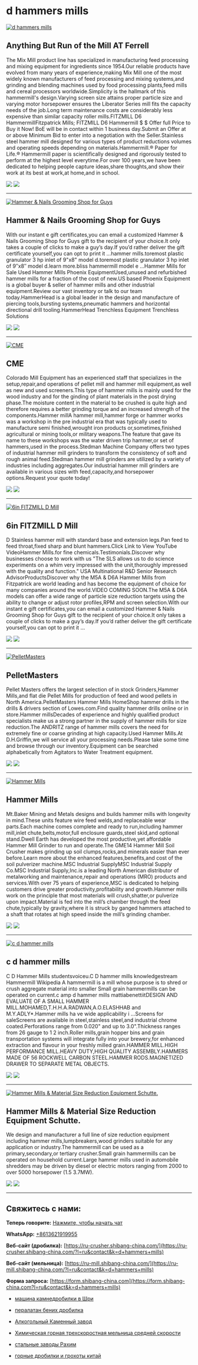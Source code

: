 # d hammers mills

<a href="https://swt.shibang-china.com/?l=ru&img&k=d+hammers+mills" target="_blank">![d hammers mills](http://static.shibang-china.com/all-800x300/409.jpg)</a>

## Anything But Run of the Mill AT Ferrell
The Mix Mill product line has specialized in manufacturing feed processing and mixing equipment for ingredients since 1954.Our reliable products have evolved from many years of experience,making Mix Mill one of the most widely known manufacturers of feed processing and mixing systems,and grinding and blending machines used by food processing plants,feed mills and cereal processors worldwide.Simplicity is the hallmark of this hammermill's design.Varying screen size attains proper particle size and varying motor horsepower ensures the Liberator Series mill fits the capacity needs of the job.Long term maintenance costs are considerably less expensive than similar capacity roller mills.FITZMILL D6 HammermillFitzpatrick Mills; FITZMILL D6 Hammermill $ $ Offer full Price to Buy it Now! BoE will be in contact within 1 business day.Submit an Offer at or above Minimum Bid to enter into a negotiation with the Seller.Stainless steel hammer mill designed for various types of product reductions volumes and operating speeds depending on materials.Hammermill.&#174; Paper for Life.&#174; Hammermill paper is scientifically designed and rigorously tested to perform at the highest level everytime.For over 100 years,we have been dedicated to helping people capture ideas,share thoughts,and show their work at its best at work,at home,and in school.


<a href="https://whatsapp.shibangsoft.com/WhatsApp.php" target="_blank" title="WhatsApp">![](http://static.shibang-china.com/icon/whatsapp.png)</a> <a href="https://swt.shibang-china.com/?l=ru&icon&k=d+hammers+mills" target="_blank">![](http://static.shibang-china.com/icon/chat-ru.png)</a>

---

<a href="https://swt.shibang-china.com/?l=ru&img&k=d+hammers+mills" target="_blank">![Hammer &amp; Nails Grooming Shop for Guys](http://static.shibang-china.com/all-800x300/120.jpg)</a>

## Hammer &amp; Nails Grooming Shop for Guys
With our instant e gift certificates,you can email a customized Hammer &amp; Nails Grooming Shop for Guys gift to the recipient of your choice.It only takes a couple of clicks to make a guy’s day.If you’d rather deliver the gift certificate yourself,you can opt to print it …hammer mills.toremost plastic granulator 3 hp inlet of 9&quot;x8&quot; model d.toremost plastic granulator 3 hp inlet of 9″x8″ model d.learn more.bliss hammermill model e …Hammer Mills for Sale Used Hammer Mills Phoenix EquipmentUsed,unused and refurbished hammer mills for a fraction of the cost of new.US based Phoenix Equipment is a global buyer &amp; seller of hammer mills and other industrial equipment.Review our vast inventory or talk to our team today.HammerHead is a global leader in the design and manufacture of piercing tools,bursting systems,pneumatic hammers and horizontal directional drill tooling.HammerHead Trenchless Equipment Trenchless Solutions


<a href="https://whatsapp.shibangsoft.com/WhatsApp.php" target="_blank" title="WhatsApp">![](http://static.shibang-china.com/icon/whatsapp.png)</a> <a href="https://swt.shibang-china.com/?l=ru&icon&k=d+hammers+mills" target="_blank">![](http://static.shibang-china.com/icon/chat-ru.png)</a>

---

<a href="https://swt.shibang-china.com/?l=ru&img&k=d+hammers+mills" target="_blank">![CME](http://static.shibang-china.com/all-800x300/250.jpg)</a>

## CME
Colorado Mill Equipment has an experienced staff that specializes in the setup,repair,and operations of pellet mill and hammer mill equipment,as well as new and used screeners.This type of hammer mills is mainly used for the wood industry and for the ginding of plant materials in the post drying phase.The moisture content in the material to be crushed is quite high and therefore requires a better grinding torque and an increased strength of the components.Hammer millA hammer mill,hammer forge or hammer works was a workshop in the pre industrial era that was typically used to manufacture semi finished,wrought iron products or,sometimes,finished agricultural or mining tools,or military weapons.The feature that gave its name to these workshops was the water driven trip hammer,or set of hammers,used in the process.Stedman Machine Company offers two types of industrial hammer mill grinders to transform the consistency of soft and rough animal feed.Stedman hammer mill grinders are utilized by a variety of industries including aggregates.Our industrial hammer mill grinders are available in various sizes with feed,capacity,and horsepower options.Request your quote today!


<a href="https://whatsapp.shibangsoft.com/WhatsApp.php" target="_blank" title="WhatsApp">![](http://static.shibang-china.com/icon/whatsapp.png)</a> <a href="https://swt.shibang-china.com/?l=ru&icon&k=d+hammers+mills" target="_blank">![](http://static.shibang-china.com/icon/chat-ru.png)</a>

---

<a href="https://swt.shibang-china.com/?l=ru&img&k=d+hammers+mills" target="_blank">![6in FITZMILL D Mill](http://static.shibang-china.com/all-800x300/306.jpg)</a>

## 6in FITZMILL D Mill
D Stainless hammer mill with standard base and extension legs.Pan feed to feed throat,fixed sharp and blunt hammers.Click Link to View YouTube VideoHammer Mills.for fine chemicals.Testimonials.Discover why businesses choose to work with us &quot;The SLS allows us to do science experiments on a whim very impressed with the unit,thoroughly impressed with the quality and function.&quot; USA Multinational R&amp;D Senior Research AdvisorProductsDiscover why the M5A &amp; D6A Hammer Mills from Fitzpatrick are world leading and has become the equipment of choice for many companies around the world.VIDEO COMING SOON.The M5A &amp; D6A models can offer a wide range of particle size reduction targets using the ability to change or adjust rotor profiles,RPM and screen selection.With our instant e gift certificates,you can email a customized Hammer &amp; Nails Grooming Shop for Guys gift to the recipient of your choice.It only takes a couple of clicks to make a guy’s day.If you’d rather deliver the gift certificate yourself,you can opt to print it …


<a href="https://whatsapp.shibangsoft.com/WhatsApp.php" target="_blank" title="WhatsApp">![](http://static.shibang-china.com/icon/whatsapp.png)</a> <a href="https://swt.shibang-china.com/?l=ru&icon&k=d+hammers+mills" target="_blank">![](http://static.shibang-china.com/icon/chat-ru.png)</a>

---

<a href="https://swt.shibang-china.com/?l=ru&img&k=d+hammers+mills" target="_blank">![PelletMasters](http://static.shibang-china.com/all-800x300/1268.jpg)</a>

## PelletMasters
Pellet Masters offers the largest selection of in stock Grinders,Hammer Mills,and flat die Pellet Mills for production of feed and wood pellets in North America.PelletMasters Hammer Mills HomeShop hammer drills in the drills &amp; drivers section of Lowes.com.Find quality hammer drills online or in store.Hammer millsDecades of experience and highly qualified product specialists make us a strong partner in the supply of hammer mills for size reduction.The ANDRITZ range of hammer mills covers the need for extremely fine or coarse grinding at high capacity.Used Hammer Mills.At D.H.Griffin,we will service all your processing needs.Please take some time and browse through our inventory.Equipment can be searched alphabetically from Agitators to Water Treatment equipment.


<a href="https://whatsapp.shibangsoft.com/WhatsApp.php" target="_blank" title="WhatsApp">![](http://static.shibang-china.com/icon/whatsapp.png)</a> <a href="https://swt.shibang-china.com/?l=ru&icon&k=d+hammers+mills" target="_blank">![](http://static.shibang-china.com/icon/chat-ru.png)</a>

---

<a href="https://swt.shibang-china.com/?l=ru&img&k=d+hammers+mills" target="_blank">![Hammer Mills](http://static.shibang-china.com/all-800x300/318.jpg)</a>

## Hammer Mills
Mt.Baker Mining and Metals designs and builds hammer mills with longevity in mind.These units feature wire feed welds,and replaceable wear parts.Each machine comes complete and ready to run,including hammer mill,inlet chute,belts,motor,full enclosure guards,steel skid,and optional stand.Dwell Earth has developed the most productive,yet affordable Hammer Mill Grinder to run and operate.The GME14 Hammer Mill Soil Crusher makes grinding up soil clumps,rocks,and minerals easier than ever before.Learn more about the enhanced features,benefits,and cost of the soil pulverizer machine.MSC Industrial SupplyMSC Industrial Supply Co.MSC Industrial Supply,Inc.is a leading North American distributor of metalworking and maintenance,repair and operations (MRO) products and services.With over 75 years of experience,MSC is dedicated to helping customers drive greater productivity,profitability and growth.Hammer mills work on the principle that most materials will crush,shatter,or pulverize upon impact.Material is fed into the mill’s chamber through the feed chute,typically by gravity,where it is struck by ganged hammers attached to a shaft that rotates at high speed inside the mill’s grinding chamber.


<a href="https://whatsapp.shibangsoft.com/WhatsApp.php" target="_blank" title="WhatsApp">![](http://static.shibang-china.com/icon/whatsapp.png)</a> <a href="https://swt.shibang-china.com/?l=ru&icon&k=d+hammers+mills" target="_blank">![](http://static.shibang-china.com/icon/chat-ru.png)</a>

---

<a href="https://swt.shibang-china.com/?l=ru&img&k=d+hammers+mills" target="_blank">![c d hammer mills](http://static.shibang-china.com/all-800x300/744.jpg)</a>

## c d hammer mills
C D Hammer Mills studentsvoiceu.C D hammer mills knowledgestream Hammermill Wikipedia A hammermill is a mill whose purpose is to shred or crush aggregate material into smaller Small grain hammermills can be operated on current.c amp d hammer mills mattiabenettiitDESIGN AND EVALUATE OF A SMALL HAMMER MILL.MOHAMED,T.H.H.A.RADWAN,A.O.ELASHHAB and M.Y.ADLY*.Hammer mills ha ve wide applicability i …Screens for saleScreens are available in steel,stainless steel,and industrial chrome coated.Perforations range from 0.020&quot; and up to 3.0&quot;.Thickness ranges from 26 gauge to 1 2 inch.Roller mills,grain hopper bins and grain transportation systems will integrate fully into your brewery,for enhanced extraction and flavour in your freshly milled grain.HAMMER MILL.HIGH PERFORMANCE MILL.HEAVY DUTY,HIGH QUALITY ASSEMBLY.HAMMERS MADE OF 56 ROCKWELL CARBON STEEL.HAMMER RODS.MAGNETIZED DRAWER TO SEPARATE METAL OBJECTS.


<a href="https://whatsapp.shibangsoft.com/WhatsApp.php" target="_blank" title="WhatsApp">![](http://static.shibang-china.com/icon/whatsapp.png)</a> <a href="https://swt.shibang-china.com/?l=ru&icon&k=d+hammers+mills" target="_blank">![](http://static.shibang-china.com/icon/chat-ru.png)</a>

---

<a href="https://swt.shibang-china.com/?l=ru&img&k=d+hammers+mills" target="_blank">![Hammer Mills &amp; Material Size Reduction Equipment Schutte.](http://static.shibang-china.com/all-800x300/110.jpg)</a>

## Hammer Mills &amp; Material Size Reduction Equipment Schutte.
We design and manufacturer a full line of size reduction equipment including hammer mills,lumpbreakers,wood grinders suitable for any application or industry.The hammermill can be used as a primary,secondary,or tertiary crusher.Small grain hammermills can be operated on household current.Large hammer mills used in automobile shredders may be driven by diesel or electric motors ranging from 2000 to over 5000 horsepower (1.5 3.7MW).

<a href="https://whatsapp.shibangsoft.com/WhatsApp.php" target="_blank" title="WhatsApp">![](http://static.shibang-china.com/icon/whatsapp.png)</a> <a href="https://swt.shibang-china.com/?l=ru&icon&k=d+hammers+mills" target="_blank">![](http://static.shibang-china.com/icon/chat-ru.png)</a>

---
## Свяжитесь с нами:

**Теперь говорите:** [Нажмите, чтобы начать чат](https://swt.shibang-china.com?l=ru&contact&k=d+hammers+mills)

**WhatsApp:**  [+8613621919955](https://whatsapp.shibangsoft.com/WhatsApp.php)

**Веб-сайт (дробилка):** [https://ru-crusher.shibang-china.com/](https://ru-crusher.shibang-china.com/?l=ru&contact&k=d+hammers+mills)

**Веб-сайт (мельница):** [https://ru-mill.shibang-china.com/](https://ru-mill.shibang-china.com/?l=ru&contact&k=d+hammers+mills)

**Форма запроса:** [https://form.shibang-china.com](https://form.shibang-china.com?l=ru&contact&k=d+hammers+mills)

* [машина камнедробилки в Шри](../132/%D0%BC%D0%B0%D1%88%D0%B8%D0%BD%D0%B0%20%D0%BA%D0%B0%D0%BC%D0%BD%D0%B5%D0%B4%D1%80%D0%BE%D0%B1%D0%B8%D0%BB%D0%BA%D0%B8%20%D0%B2%20%D0%A8%D1%80%D0%B8.md)

* [пералатан бених дробилка](../135/%D0%BF%D0%B5%D1%80%D0%B0%D0%BB%D0%B0%D1%82%D0%B0%D0%BD%20%D0%B1%D0%B5%D0%BD%D0%B8%D1%85%20%D0%B4%D1%80%D0%BE%D0%B1%D0%B8%D0%BB%D0%BA%D0%B0.md)

* [Алкогольный Каменный завод](../133/%D0%90%D0%BB%D0%BA%D0%BE%D0%B3%D0%BE%D0%BB%D1%8C%D0%BD%D1%8B%D0%B9%20%D0%9A%D0%B0%D0%BC%D0%B5%D0%BD%D0%BD%D1%8B%D0%B9%20%D0%B7%D0%B0%D0%B2%D0%BE%D0%B4.md)

* [Химическая горная трехскоростная мельница средней скорости](../132/%D0%A5%D0%B8%D0%BC%D0%B8%D1%87%D0%B5%D1%81%D0%BA%D0%B0%D1%8F%20%D0%B3%D0%BE%D1%80%D0%BD%D0%B0%D1%8F%20%D1%82%D1%80%D0%B5%D1%85%D1%81%D0%BA%D0%BE%D1%80%D0%BE%D1%81%D1%82%D0%BD%D0%B0%D1%8F%20%D0%BC%D0%B5%D0%BB%D1%8C%D0%BD%D0%B8%D1%86%D0%B0%20%D1%81%D1%80%D0%B5%D0%B4%D0%BD%D0%B5%D0%B9%20%D1%81%D0%BA%D0%BE%D1%80%D0%BE%D1%81%D1%82%D0%B8.md)

* [стальные заводы Рахим](../132/%D1%81%D1%82%D0%B0%D0%BB%D1%8C%D0%BD%D1%8B%D0%B5%20%D0%B7%D0%B0%D0%B2%D0%BE%D0%B4%D1%8B%20%D0%A0%D0%B0%D1%85%D0%B8%D0%BC.md)

* [горные дробилки и грохоты китай](../132/%D0%B3%D0%BE%D1%80%D0%BD%D1%8B%D0%B5%20%D0%B4%D1%80%D0%BE%D0%B1%D0%B8%D0%BB%D0%BA%D0%B8%20%D0%B8%20%D0%B3%D1%80%D0%BE%D1%85%D0%BE%D1%82%D1%8B%20%D0%BA%D0%B8%D1%82%D0%B0%D0%B9.md)